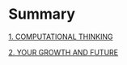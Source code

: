 # Summary

[1. COMPUTATIONAL THINKING](https://www.youtube.com/watch?v=LYbCruklFEQ "1. COMPUTATIONAL THINKING")

[2. YOUR GROWTH AND FUTURE](https://www.youtube.com/watch?v=gAj5vgOzJB0 "2. YOUR GROWTH AND FUTURE")
